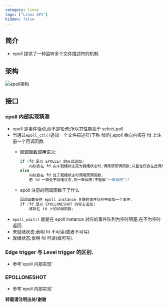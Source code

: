 ```yaml
---
category: linux
tags: ["Linux API"]
hidden: false
---
```


## 简介
*   epoll 提供了一种监听多个文件描述符的机制.

## 架构
![epoll架构]({{site.url}}/assets/5.png)

## 接口

### epoll 内部实现**猜测**
*   epoll 是事件驱动,而不是轮询;所以其性能高于 select,poll.
*   当通过`epoll_ctl()`追加一个文件描述符(下称 fd)时,epoll 会向内核在 fd 上注册一个回调函数.
    -   回调函数调用语义:

        ```c
        if (fd 是以 EPOLLET 的形式追加)
            内核会在 fd 由未就绪状态变为就绪状态时,调用该回调函数;并且也仅会在此调用
        else
            内核会在 fd 处于就绪状态时调用回调函数;
            若 fd 一直处于就绪状态,则一直调用(不理解"一直调用")!
        ```
    -   epoll 注册的回调函数干了什么

        ```c
        回调函数会往 epoll instance 关联的事件队列中追加一个事件.
        if (fd 是以 EPOLLONESHOT 的标志追加)
            移除在 fd 上的回调函数;
        ```
*   `epoll_wait()` 就是在 epoll instance 对应的事件队列为空时阻塞;在不为空时返回.
*   未就绪状态;表明 fd 不可读(或者不可写).
*   就绪状态;表明 fd 可读(或可写).

### Edge trigger 与 Level trigger 的区别.
*   参考'epoll 内部实现'

### EPOLLONESHOT
*   参考'epoll 内部实现'




**转载请注明出处!谢谢**
